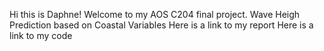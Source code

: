 Hi this is Daphne! Welcome to my AOS C204 final project. 
Wave Heigh Prediction based on Coastal Variables
Here is a link to my report
Here is a link to my code
